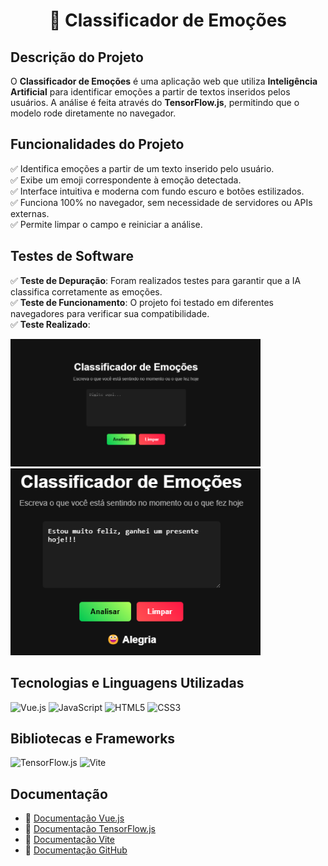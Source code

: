 <h1 align="center">🧠 Classificador de Emoções</h1>

## Descrição do Projeto  
O **Classificador de Emoções** é uma aplicação web que utiliza **Inteligência Artificial** para identificar emoções a partir de textos inseridos pelos usuários. A análise é feita através do **TensorFlow.js**, permitindo que o modelo rode diretamente no navegador.  

## Funcionalidades do Projeto  
✅ Identifica emoções a partir de um texto inserido pelo usuário.  
✅ Exibe um emoji correspondente à emoção detectada.  
✅ Interface intuitiva e moderna com fundo escuro e botões estilizados.  
✅ Funciona 100% no navegador, sem necessidade de servidores ou APIs externas.  
✅ Permite limpar o campo e reiniciar a análise.  

## Testes de Software  
✅ **Teste de Depuração**: Foram realizados testes para garantir que a IA classifica corretamente as emoções.  
✅ **Teste de Funcionamento**: O projeto foi testado em diferentes navegadores para verificar sua compatibilidade.  
✅ **Teste Realizado**:  

<img src="./imagem/img1.png" alt="Captura da tela" width="400px">

<img src="./imagem/img2.png" alt="Captura da tela" width="400px">

## Tecnologias e Linguagens Utilizadas  
![Vue.js](https://img.shields.io/badge/Vue.js-FF69B4?style=for-the-badge&logo=vue.js&logoColor=white)
![JavaScript](https://img.shields.io/badge/JavaScript-A9A9A9?style=for-the-badge&logo=javascript&logoColor=white)
![HTML5](https://img.shields.io/badge/HTML5-FF69B4?style=for-the-badge&logo=html5&logoColor=white)
![CSS3](https://img.shields.io/badge/CSS3-A9A9A9?style=for-the-badge&logo=css3&logoColor=white)  

## Bibliotecas e Frameworks  
![TensorFlow.js](https://img.shields.io/badge/TensorFlow.js-FF69B4?style=for-the-badge&logo=tensorflow&logoColor=white)
![Vite](https://img.shields.io/badge/Vite-A9A9A9?style=for-the-badge&logo=vite&logoColor=white)  

## Documentação  

- 🔗 [Documentação Vue.js](https://vuejs.org/)  
- 🔗 [Documentação TensorFlow.js](https://www.tensorflow.org/js)  
- 🔗 [Documentação Vite](https://vitejs.dev/)  
- 🔗 [Documentação GitHub](https://docs.github.com/)  
